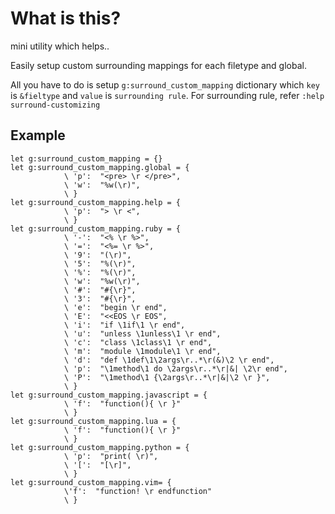 What is this?
==================================
mini utility which helps..

Easily setup custom surrounding mappings for each filetype and global.

All you have to do is setup `g:surround_custom_mapping` dictionary which `key` is
`&fieltype` and `value` is `surrounding rule`.
For surrounding rule, refer `:help surround-customizing`

Example
----------------------------------
    let g:surround_custom_mapping = {}
    let g:surround_custom_mapping.global = {
                \ 'p':  "<pre> \r </pre>",
                \ 'w':  "%w(\r)",
                \ }
    let g:surround_custom_mapping.help = {
                \ 'p':  "> \r <",
                \ }
    let g:surround_custom_mapping.ruby = {
                \ '-':  "<% \r %>",
                \ '=':  "<%= \r %>",
                \ '9':  "(\r)",
                \ '5':  "%(\r)",
                \ '%':  "%(\r)",
                \ 'w':  "%w(\r)",
                \ '#':  "#{\r}",
                \ '3':  "#{\r}",
                \ 'e':  "begin \r end",
                \ 'E':  "<<EOS \r EOS",
                \ 'i':  "if \1if\1 \r end",
                \ 'u':  "unless \1unless\1 \r end",
                \ 'c':  "class \1class\1 \r end",
                \ 'm':  "module \1module\1 \r end",
                \ 'd':  "def \1def\1\2args\r..*\r(&)\2 \r end",
                \ 'p':  "\1method\1 do \2args\r..*\r|&| \2\r end",
                \ 'P':  "\1method\1 {\2args\r..*\r|&|\2 \r }",
                \ }
    let g:surround_custom_mapping.javascript = {
                \ 'f':  "function(){ \r }"
                \ }
    let g:surround_custom_mapping.lua = {
                \ 'f':  "function(){ \r }"
                \ }
    let g:surround_custom_mapping.python = {
                \ 'p':  "print( \r)",
                \ '[':  "[\r]",
                \ }
    let g:surround_custom_mapping.vim= {
                \'f':  "function! \r endfunction"
                \ }
